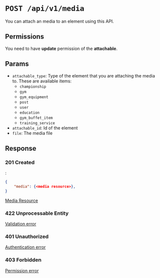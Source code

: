 # `POST /api/v1/media`
You can attach an media to an element using this API.


## Permissions
You need to have **update** permission of the **attachable**.

## Params

- `attachable_type`: Type of the element that you are attaching the media to. These are available items:
  - `championship`
  - `gym`
  - `gym_equipment`
  - `post`
  - `user`
  - `education`
  - `gym_buffet_item`
  - `training_service`
- `attachable_id`: Id of the element
- `file`: The media file

## Response

### 201 Created
:
```json
{
    "media": {<media resource>},
}
```

[Media Resource](../resources/media.md)

### 422 Unprocessable Entity
[Validation error](../validation-errors.md)

### 401 Unauthorized
[Authentication error](../authentication-errors.md)

### 403 Forbidden
[Permission error](../permission-errors.md)
